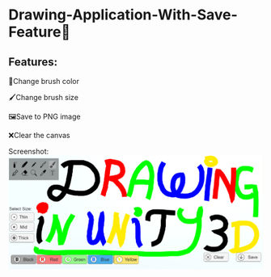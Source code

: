 # Drawing-Application-With-Save-Feature🎨

## Features:

🌈Change brush color

🖌️Change brush size

🖼Save to PNG image

❌Clear the canvas

Screenshot:
![screenshot](/unityPaint.png)
